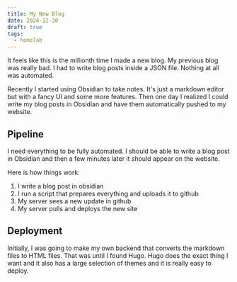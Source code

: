 ```yaml
---
title: My New Blog
date: 2024-12-30
draft: true
tags:
  - homelab
---
```


It feels like this is the millionth time I made a new blog. My previous blog was really bad. I had to write blog posts inside a JSON file. Nothing at all was automated.

Recently I started using Obsidian to take notes. It's just a markdown editor but with a fancy UI and some more features. Then one day I realized I could write my blog posts in Obsidian and have them automatically pushed to my website.

## Pipeline
I need everything to be fully automated. I should be able to write a blog post in Obsidian and then a few minutes later it should appear on the website.

Here is how things work:
1. I write a blog post in obsidian
2. I run a script that prepares everything and uploads it to github
3. My server sees a new update in github
4. My server pulls and deploys the new site

## Deployment
Initially, I was going to make my own backend that converts the markdown files to HTML files. That was until I found Hugo. Hugo does the exact thing I want and it also has a large selection of themes and it is really easy to deploy.
